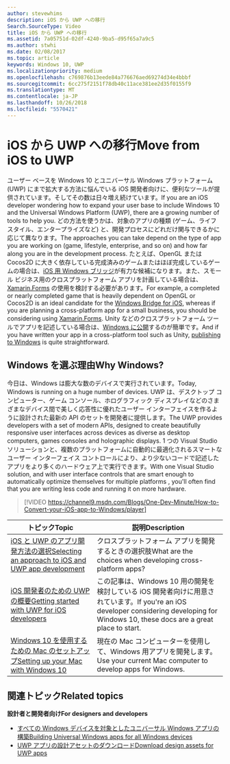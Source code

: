 ```yaml
---
author: stevewhims
description: iOS から UWP への移行
Search.SourceType: Video
title: iOS から UWP への移行
ms.assetid: 7a05751d-02df-4240-9ba5-d95f65a7a9c5
ms.author: stwhi
ms.date: 02/08/2017
ms.topic: article
keywords: Windows 10, UWP
ms.localizationpriority: medium
ms.openlocfilehash: c769876b13eede84a776676aed69274d34e4bbbf
ms.sourcegitcommit: 6cc275f2151f78db40c11ace381ee2d35f0155f9
ms.translationtype: MT
ms.contentlocale: ja-JP
ms.lasthandoff: 10/26/2018
ms.locfileid: "5570421"
---
```

# <a name="move-from-ios-to-uwp"></a><span data-ttu-id="bc1ba-104">iOS から UWP への移行</span><span class="sxs-lookup"><span data-stu-id="bc1ba-104">Move from iOS to UWP</span></span>

<span data-ttu-id="bc1ba-105">ユーザー ベースを Windows 10 とユニバーサル Windows プラットフォーム (UWP) にまで拡大する方法に悩んでいる iOS 開発者向けに、便利なツールが提供されています。そしてその数は日々増え続けています。</span><span class="sxs-lookup"><span data-stu-id="bc1ba-105">If you are an iOS developer wondering how to expand your user base to include Windows 10 and the Universal Windows Platform (UWP), there are a growing number of tools to help you.</span></span> <span data-ttu-id="bc1ba-106">どの方法を使うかは、対象のアプリの種類 (ゲーム、ライフ スタイル、エンタープライズなど) と、開発プロセスにどれだけ関与できるかに応じて異なります。</span><span class="sxs-lookup"><span data-stu-id="bc1ba-106">The approaches you can take depend on the type of app you are working on (game, lifestyle, enterprise, and so on) and how far along you are in the development process.</span></span> <span data-ttu-id="bc1ba-107">たとえば、OpenGL または Cocos2D に大きく依存している完成済みのゲームまたはほぼ完成しているゲームの場合は、[iOS 用 Windows ブリッジ](https://dev.windows.com/bridges/ios)が有力な候補になります。また、スモール ビジネス用のクロスプラットフォーム アプリを計画している場合は、[Xamarin.Forms](https://www.xamarin.com/forms) の使用を検討する必要があります。</span><span class="sxs-lookup"><span data-stu-id="bc1ba-107">For example, a completed or nearly completed game that is heavily dependent on OpenGL or Cocos2D is an ideal candidate for the [Windows Bridge for iOS](https://dev.windows.com/bridges/ios), whereas if you are planning a cross-platform app for a small business, you should be considering using [Xamarin.Forms](https://www.xamarin.com/forms).</span></span> <span data-ttu-id="bc1ba-108">Unity などのクロスプラットフォーム ツールでアプリを記述している場合は、[Windows に公開](http://blogs.unity3d.com/2015/09/09/windows-10-universal-apps-in-unity-5-2/)するのが簡単です。</span><span class="sxs-lookup"><span data-stu-id="bc1ba-108">And if you have written your app in a cross-platform tool such as Unity, [publishing to Windows](http://blogs.unity3d.com/2015/09/09/windows-10-universal-apps-in-unity-5-2/) is quite straightforward.</span></span>

## <a name="why-windows"></a><span data-ttu-id="bc1ba-109">Windows を選ぶ理由</span><span class="sxs-lookup"><span data-stu-id="bc1ba-109">Why Windows?</span></span>

<span data-ttu-id="bc1ba-110">今日は、Windows は膨大な数のデバイスで実行されています。</span><span class="sxs-lookup"><span data-stu-id="bc1ba-110">Today, Windows is running on a huge number of devices.</span></span> <span data-ttu-id="bc1ba-111">UWP は、デスクトップ コンピューター、ゲーム コンソール、ホログラフィック ディスプレイなどのさまざまなデバイス間で美しく応答性に優れたユーザー インターフェイスを作るように設計された最新の API のセットを開発者に提供します。</span><span class="sxs-lookup"><span data-stu-id="bc1ba-111">The UWP provides developers with a set of modern APIs, designed to create beautifully responsive user interfaces across devices as diverse as desktop computers, games consoles and holographic displays.</span></span> <span data-ttu-id="bc1ba-112">1 つの Visual Studio ソリューションと、複数のプラットフォームに自動的に最適化されるスマートなユーザー インターフェイス コントロールにより、より少ないコードで記述したアプリをより多くのハードウェア上で実行できます。</span><span class="sxs-lookup"><span data-stu-id="bc1ba-112">With one Visual Studio solution, and with user interface controls that are smart enough to automatically optimize themselves for multiple platforms , you'll often find that you are writing less code and running it on more hardware.</span></span>

> [!VIDEO https://channel9.msdn.com/Blogs/One-Dev-Minute/How-to-Convert-your-iOS-app-to-Windows/player]

| <span data-ttu-id="bc1ba-113">トピック</span><span class="sxs-lookup"><span data-stu-id="bc1ba-113">Topic</span></span> | <span data-ttu-id="bc1ba-114">説明</span><span class="sxs-lookup"><span data-stu-id="bc1ba-114">Description</span></span> |
|-------|-------------|
| [<span data-ttu-id="bc1ba-115">iOS と UWP のアプリ開発方法の選択</span><span class="sxs-lookup"><span data-stu-id="bc1ba-115">Selecting an approach to iOS and UWP app development</span></span>](selecting-an-approach-to-ios-and-uwp-app-development.md) | <span data-ttu-id="bc1ba-116">クロスプラットフォーム アプリを開発するときの選択肢</span><span class="sxs-lookup"><span data-stu-id="bc1ba-116">What are the choices when developing cross-platform apps?</span></span> |
| [<span data-ttu-id="bc1ba-117">iOS 開発者のための UWP の概要</span><span class="sxs-lookup"><span data-stu-id="bc1ba-117">Getting started with UWP for iOS developers</span></span>](getting-started-with-uwp-for-ios-developers.md) | <span data-ttu-id="bc1ba-118">この記事は、Windows 10 用の開発を検討している iOS 開発者向けに用意されています。</span><span class="sxs-lookup"><span data-stu-id="bc1ba-118">If you're an iOS developer considering developing for Windows 10, these docs are a great place to start.</span></span> |
| [<span data-ttu-id="bc1ba-119">Windows 10 を使用するための Mac のセットアップ</span><span class="sxs-lookup"><span data-stu-id="bc1ba-119">Setting up your Mac with Windows 10</span></span>](setting-up-your-mac-with-windows-10.md) | <span data-ttu-id="bc1ba-120">現在の Mac コンピューターを使用して、Windows 用アプリを開発します。</span><span class="sxs-lookup"><span data-stu-id="bc1ba-120">Use your current Mac computer to develop apps for Windows.</span></span> |

## <a name="related-topics"></a><span data-ttu-id="bc1ba-121">関連トピック</span><span class="sxs-lookup"><span data-stu-id="bc1ba-121">Related topics</span></span>

**<span data-ttu-id="bc1ba-122">設計者と開発者向け</span><span class="sxs-lookup"><span data-stu-id="bc1ba-122">For designers and developers</span></span>**
* [<span data-ttu-id="bc1ba-123">すべての Windows デバイスを対象としたユニバーサル Windows アプリの構築</span><span class="sxs-lookup"><span data-stu-id="bc1ba-123">Building Universal Windows apps for all Windows devices</span></span>](http://go.microsoft.com/fwlink/p/?LinkID=397871)
* [<span data-ttu-id="bc1ba-124">UWP アプリの設計アセットのダウンロード</span><span class="sxs-lookup"><span data-stu-id="bc1ba-124">Download design assets for UWP apps</span></span>](https://msdn.microsoft.com/library/windows/apps/xaml/bg125377.aspx)

